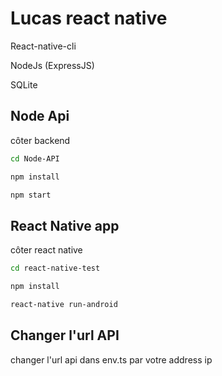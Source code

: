 # Lucas react native

React-native-cli

NodeJs (ExpressJS)

SQLite

## Node Api

côter backend

```bash
cd Node-API
```

```bash
npm install
```

```bash
npm start
```

## React Native app

côter react native

```bash
cd react-native-test
```

```bash
npm install
```

```bash
react-native run-android
```

## Changer l'url API



changer l'url api dans env.ts par votre address ip

